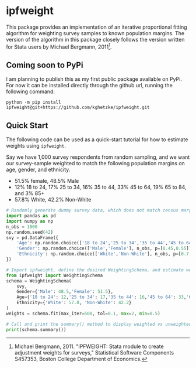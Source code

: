 # ipfweight

This package provides an implementation of an iterative proportional fitting algorithm for weighting survey samples to known population margins. The version of the algorithm in this package closely follows the version written for Stata users by Michael Bergmann, 2011[^1].

## Coming soon to PyPi

I am planning to publish this as my first public package available on PyPi. For now it can be installed directly through the github url, running the following command:

`python -m pip install ipfweight@git+https://github.com/kghetzke/ipfweight.git`

## Quick Start

The following code can be used as a quick-start tutorial for how to estimate weights using `ipfweight`.

Say we have 1,000 survey respondents from random sampling, and we want our survey-sample weighted to match the following population margins on age, gender, and ethnicity.
- 51.5% female, 48.5% Male
- 12% 18 to 24, 17% 25 to 34, 16% 35 to 44, 33% 45 to 64, 19% 65 to 84, and 3% 85+
- 57.8% White, 42.2% Non-White


```python
# Randomly generate dummy survey data, which does not match census margins
import pandas as pd
import numpy as np
n_obs = 1000
np.random.seed(42)
svy = pd.DataFrame({
    'Age': np.random.choice(['18 to 24','25 to 34','35 to 44','45 to 64','65 to 84','85 and older'], n_obs, p = [0.15,0.15,0.15,0.3,0.2,0.05]),
    'Gender': np.random.choice(['Male','Female'], n_obs, p=[0.45,0.55]),
    'Ethnicity': np.random.choice(['White','Non-White'], n_obs, p=[0.7,0.3])
})

# Import ipfweight, define the desired WeightingSchema, and estimate weights
from ipfweight import WeightingSchema
schema = WeightingSchema(
    svy, 
    Gender={'Male': 48.5,'Female': 51.5}, 
    Age={'18 to 24': 12,'25 to 34': 17,'35 to 44': 16,'45 to 64': 33,'65 to 84': 19, '85 and older': 3}, 
    Ethnicity={'White': 57.8, 'Non-White': 42.2}
)
weights = schema.fit(max_iter=500, tol=0.1, max=2, min=0.5)

# Call and print the summary() method to display weighted vs unweighted percentages
print(schema.summary())
```



[^1]: Michael Bergmann, 2011. "IPFWEIGHT: Stata module to create adjustment weights for surveys," Statistical Software Components S457353, Boston College Department of Economics.
